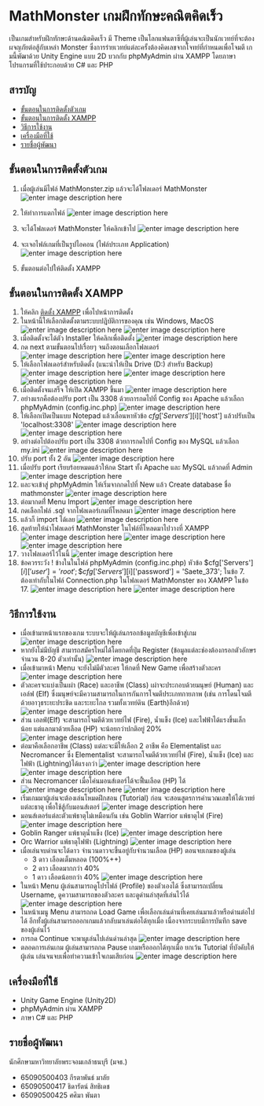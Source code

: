 # MathMonster เกมฝึกทักษะคณิตคิดเร็ว

เป็นเกมสำหรับฝึกทักษะด้านคณิตคิดเร็ว มี Theme เป็นโลกแฟนตาซีที่ผู้เล่นจะเป็นนักเวทย์ที่จะต้องผจญภัยต่อสู้กับเหล่า Monster ซึ่งการร่ายเวทย์แต่ละครั้งต้องคิดเลขจากโจทย์ที่กำหนดเพื่อโจมตี 
เกมนี้พัฒาด้วย Unity Engine แบบ 2D บวกกับ phpMyAdmin ผ่าน XAMPP โดยภาษาโปรแกรมที่ใช้ประกอบด้วย C# และ PHP 

## สารบัญ

 - [ขั้นตอนในการติดตั้งตัวเกม](#%E0%B8%82%E0%B8%B1%E0%B9%89%E0%B8%99%E0%B8%95%E0%B8%AD%E0%B8%99%E0%B9%83%E0%B8%99%E0%B8%81%E0%B8%B2%E0%B8%A3%E0%B8%95%E0%B8%B4%E0%B8%94%E0%B8%95%E0%B8%B1%E0%B9%89%E0%B8%87%E0%B8%95%E0%B8%B1%E0%B8%A7%E0%B9%80%E0%B8%81%E0%B8%A1)
 - [ขั้นตอนในการติดตั้ง XAMPP](#%E0%B8%82%E0%B8%B1%E0%B9%89%E0%B8%99%E0%B8%95%E0%B8%AD%E0%B8%99%E0%B9%83%E0%B8%99%E0%B8%81%E0%B8%B2%E0%B8%A3%E0%B8%95%E0%B8%B4%E0%B8%94%E0%B8%95%E0%B8%B1%E0%B9%89%E0%B8%87-xampp)
 - [วิธีการใช้งาน](#%E0%B8%A7%E0%B8%B4%E0%B8%98%E0%B8%B5%E0%B8%81%E0%B8%B2%E0%B8%A3%E0%B9%83%E0%B8%8A%E0%B9%89%E0%B8%87%E0%B8%B2%E0%B8%99)
 - [เครื่องมือที่ใช้](#%E0%B9%80%E0%B8%84%E0%B8%A3%E0%B8%B7%E0%B9%88%E0%B8%AD%E0%B8%87%E0%B8%A1%E0%B8%B7%E0%B8%AD%E0%B8%97%E0%B8%B5%E0%B9%88%E0%B9%83%E0%B8%8A%E0%B9%89)
 - [รายชื่อผู้พัฒนา](#%E0%B8%A3%E0%B8%B2%E0%B8%A2%E0%B8%8A%E0%B8%B7%E0%B9%88%E0%B8%AD%E0%B8%9C%E0%B8%B9%E0%B9%89%E0%B8%9E%E0%B8%B1%E0%B8%92%E0%B8%99%E0%B8%B2)

## ขั้นตอนในการติดตั้งตัวเกม

1. เมื่อผู้เล่นมีไฟล์ MathMonster.zip แล้วจะได้โฟลเดอร์ MathMonster
![enter image description here](https://media.discordapp.net/attachments/1153321396043272202/1185119162012549160/rm1.png?ex=658e733a&is=657bfe3a&hm=98fc3303941fa29ae2c4d31c33b78bd68c587775e65a81ed1b6cbdfb4eed5216&=&format=webp&quality=lossless)
2. ให้ทำการแตกไฟล์
![enter image description here](https://cdn.discordapp.com/attachments/1153321396043272202/1185119162280968212/rm2.png?ex=658e733a&is=657bfe3a&hm=8df646654118c1154deb7419b5e3ec473388110a9ff6969ff60d2a9eeb42be12&)

3. จะได้โฟลเดอร์ MathMonster ให้คลิกเข้าไป
![enter image description here](https://media.discordapp.net/attachments/1153321396043272202/1185119162532630608/rm3.png?ex=658e733a&is=657bfe3a&hm=a27947968212af456dbadad0f1c19d1e975e8683b85bf712e4c903bba4841cec&=&format=webp&quality=lossless)

4. จะเจอไฟล์เกมที่เป็นรูปไอคอน (ไฟล์ประเภท Application)
![enter image description here](https://media.discordapp.net/attachments/1153321396043272202/1185123993276133417/rm4.png?ex=658e77ba&is=657c02ba&hm=e891dabd3511eb455c35d8561dc8225c35369c787a7c1a9daeee4aeb413eb099&=&format=webp&quality=lossless)
5. ขั้นตอนต่อไปให้ติดตั้ง XAMPP


## ขั้นตอนในการติดตั้ง XAMPP
1. ให้คลิก [ติดตั้ง XAMPP](https://www.apachefriends.org/download.html) เพื่อไปหน้าการติดตั้ง 
2. ในหน้านี้ให้เลือกติดตั้งตามระบบปฎิบัติการของคุณ เช่น Windows, MacOS
![enter image description here](https://media.discordapp.net/attachments/1153321396043272202/1185123992978341938/rm5.png?ex=658e77ba&is=657c02ba&hm=fe7fa4f7d582e6506ef70592e48762a9069a07cb053e05ddf70274515c7654a3&=&format=webp&quality=lossless)
![enter image description here](https://media.discordapp.net/attachments/1153321396043272202/1185123992751853618/rm6.png?ex=658e77ba&is=657c02ba&hm=feeba084e020006e8410b480808d05240379eb325aefc6412994d5002c5357e0&=&format=webp&quality=lossless)
3. เมื่อติดตั้งจะได้ตัว Installer ให้คลิกเพื่อติดตั้ง
![enter image description here](https://media.discordapp.net/attachments/1153321396043272202/1185125209607503932/rm7.png?ex=658e78dc&is=657c03dc&hm=cacf3a06c954951155ad2c1fdccb6bb713560b01c926cb4bab0d16d4273d3031&=&format=webp&quality=lossless)
4. กด next ตามขั้นตอนไปเรื่อยๆ จนถึงตอนเลือกโฟลเดอร์
![enter image description here](https://media.discordapp.net/attachments/1153321396043272202/1185128352781176863/rm8.png?ex=658e7bc9&is=657c06c9&hm=f3ae171abcaae2f2eedc6af56b522eb783f97459e64ace3f5cd2b942056c5a80&=&format=webp&quality=lossless)
![enter image description here](https://media.discordapp.net/attachments/1153321396043272202/1185128352546291763/rm9.png?ex=658e7bc9&is=657c06c9&hm=95ed03d5f409c635c3999a258df1c835ee3c30a4d4cc342a173b21c085c57faa&=&format=webp&quality=lossless)
5. ให้เลือกโฟลเดอร์สำหรับติดตั้ง (แนะนำให้เป็น Drive (D:) สำหรับ Backup)
![enter image description here](https://media.discordapp.net/attachments/1153321396043272202/1185128352303034438/rm10.png?ex=658e7bc9&is=657c06c9&hm=dd85e25a3eb6d41016cfe5353e374239e2b47586982be5201ff67f4df61fdf45&=&format=webp&quality=lossless)
![enter image description here](https://media.discordapp.net/attachments/1153321396043272202/1185128352047173682/rm11.png?ex=658e7bc9&is=657c06c9&hm=1c2db935d579962b5b5d8de2142f31345292becf158ee11b8a2cf63e9ff42a65&=&format=webp&quality=lossless)
![enter image description here](https://media.discordapp.net/attachments/1153321396043272202/1185128351787122688/rm12.png?ex=658e7bc9&is=657c06c9&hm=4b24f253a8392eea5110fc881485593aa1537f9f76b3450fdde99edca4c8d4ca&=&format=webp&quality=lossless)
6. เมื่อติดตั้งจนเสร็จ ให้เปิด XAMPP ขึ้นมา
![enter image description here](https://cdn.discordapp.com/attachments/1153321396043272202/1185131320712642641/rm13.png?ex=658e7e8d&is=657c098d&hm=f0b783ba77699bf83b6f8f8ac75d3bdea979f130add0e7153e9ebec7d6a13339&)
7. อย่างแรกคือต้องปรับ port เป็น 3308 ด้วยการกดไปที่ Config ของ Apache แล้วเลือก phpMyAdmin (config.inc.php)
![enter image description here](https://media.discordapp.net/attachments/1153321396043272202/1185132503170814043/rm14.png?ex=658e7fa7&is=657c0aa7&hm=4868491c84a6febf98e414619776dd0bfdedc5040e8810befa182ba8b792a5c1&=&format=webp&quality=lossless)
8. ให้เลือกเปิดเป็นแบบ Notepad แล้วเลื่อนหาหัวข้อ $cfg['Servers'][$i]['host'] แล้วปรับเป็น 'localhost:3308' 
![enter image description here](https://media.discordapp.net/attachments/1153321396043272202/1185132503481188352/rm15.png?ex=658e7fa7&is=657c0aa7&hm=d34b5b4964e442f48c29fcb63af18ac975e06f766770c51651a882c80f732fdb&=&format=webp&quality=lossless)
![enter image description here](https://media.discordapp.net/attachments/1153321396043272202/1185133378547236894/rm16.png?ex=658e8078&is=657c0b78&hm=3d5d65b5bdbc34d735f3eeaef801773dcd809c8528d0b173cfd7289f075e7656&=&format=webp&quality=lossless)
9. อย่างต่อไปต้องปรับ port เป็น 3308 ด้วยการกดไปที่ Config ของ MySQL แล้วเลือก my.ini
 ![enter image description here](https://cdn.discordapp.com/attachments/1153321396043272202/1185137393632809020/rm17.png?ex=658e8435&is=657c0f35&hm=1312b7623d2c8f7f95f47b49d31281921bd93301ee205f8ba2dd6af1a0ee1feb&)
10. ปรับ port ทั้ง 2 อัน
![enter image description here](https://media.discordapp.net/attachments/1153321396043272202/1185144802333958224/rm18.png?ex=658e8b1b&is=657c161b&hm=e6b08ca882e020b9def9a1aee94c7c3d4563c59ed982a1a61968639b95e5f655&=&format=webp&quality=lossless)
11. เมื่อปรับ port เรียบร้อยหมดแล้วให้กด Start ทั้ง Apache และ MySQL แล้วกดที่ Admin
![enter image description here](https://media.discordapp.net/attachments/1153321396043272202/1185150999502000168/rm23.png?ex=658e90e1&is=657c1be1&hm=568e89290640487ac79a21730f28f68b1412925c389208cb2b70a75d978455a1&=&format=webp&quality=lossless)
12. และจะเข้าสู่ phpMyAdmin ให้เริ่มจากกดไปที่ New แล้ว Create database ชื่อ mathmonster
![enter image description here](https://cdn.discordapp.com/attachments/1153321396043272202/1185150388656160788/rm19.png?ex=658e904f&is=657c1b4f&hm=77f6e554124bbbed3d341c05a9f74fdf4576c19bbc0461564dc6a6f714fb865c&)
13. ต่อมากดที่่ Menu Import
![enter image description here](https://media.discordapp.net/attachments/1153321396043272202/1185150388949766194/rm20.png?ex=658e904f&is=657c1b4f&hm=7d1ce627f58dfb6252b389942665dfe4e57b2291937bff80de3ab055529fa231&=&format=webp&quality=lossless&width=1176&height=676)
14. กดเลือกไฟล์ .sql จากโฟลเดอร์เกมที่โหลดมา
![enter image description here](https://cdn.discordapp.com/attachments/1153321396043272202/1185150389201420308/rm21.png?ex=658e904f&is=657c1b4f&hm=4498f9209285b5c8bb60b568ff54e38c4a064bfa43559ddda9935253bc9f763a&)
15. แล้วก็ import ได้เลย
![enter image description here](https://media.discordapp.net/attachments/1153321396043272202/1185150389457268757/rm22.png?ex=658e904f&is=657c1b4f&hm=5bcc421228b970231735b9c9b3387a108a4111b0736ab91c0bbc0c87ccbefd6c&=&format=webp&quality=lossless&width=1070&height=676)
16. สุดท้ายให้นำโฟลเดอร์ MathMonster ในไฟล์ที่โหลดมาไปวางที่ XAMPP
![enter image description here](https://media.discordapp.net/attachments/1153321396043272202/1185153372127514644/rm24.png?ex=658e9317&is=657c1e17&hm=0af377e89dde78a73ebb7784c3674928cb9aef5ae90458ad4037d3a66d20bf16&=&format=webp&quality=lossless)
![enter image description here](https://media.discordapp.net/attachments/1153321396043272202/1185153371867455568/rm25.png?ex=658e9316&is=657c1e16&hm=f998be273dd65a99fb98cfafc4dfbf9a96a7262723c60a6188d095cc396db8f1&=&format=webp&quality=lossless)
![enter image description here](https://media.discordapp.net/attachments/1153321396043272202/1185153371640975430/rm26.png?ex=658e9316&is=657c1e16&hm=03e67a016ffff20c47f90b6b4fca4156ad9be120841cc76f1570f1d5ce67ee1c&=&format=webp&quality=lossless)
17. วางโฟลเดอร์ไว้ในนี้
![enter image description here](https://media.discordapp.net/attachments/1153321396043272202/1185153371334778910/rm27.png?ex=658e9316&is=657c1e16&hm=21b780ee2697e73c78846d919162bdfd64f8396274d78c175319e44ebf0e5669&=&format=webp&quality=lossless)
18. ข้อควรระวัง ! ข้างในในไฟล์ phpMyAdmin (config.inc.php) หัวข้อ 
\$cfg['Servers'][$i]['user'] = 'root';
\$cfg['Servers'][$i]['password'] = 'Saete_373';
ในข้อ 7.
ต้องเท่ากับในไฟล์ Connection.php ในโฟลเดอร์ MathMonster ของ XAMPP ในข้อ 17.
![enter image description here](https://media.discordapp.net/attachments/1153321396043272202/1185155217549951067/image.png?ex=658e94ce&is=657c1fce&hm=c55804730c4b0f240a6489df8020bdbc992d2b1dbf54a7bf0167274efbe09698&=&format=webp&quality=lossless)
![enter image description here](https://media.discordapp.net/attachments/1153321396043272202/1185156589762646096/rm28.png?ex=658e9616&is=657c2116&hm=179ccd6ef6684cbbe42668e4928595b3da09d1b97063239a4eaa1427d3533b35&=&format=webp&quality=lossless)




## วิธีการใช้งาน

 - เมื่อเข้ามาหน้าแรกของเกม ระบบจะให้ผู้เล่นกรอกข้อมูลบัญชีเพื่อเข้าสู่เกม
![enter image description here](https://cdn.discordapp.com/attachments/1153321396043272202/1185167117713145957/mm2.png?ex=658e9fe4&is=657c2ae4&hm=4075666de5955cd95049c6e97afe2372d0d89202a0433324013bebf33658ba96&)
 - หากยังไม่มีบัญชี สามารถสมัครใหม่ได้โดยกดที่ปุ่ม Register (ข้อมูลแต่ละช่องต้องกรอกตัวอักษรจำนวน 8-20 ตัวเท่านั้น)
![enter image description here](https://cdn.discordapp.com/attachments/1153321396043272202/1185167118405218404/mm1.png?ex=658e9fe4&is=657c2ae4&hm=c3925e9e93a809455ad6659261845a7d7f53afcfd986354bdd117487f8bf355c&)
 - เมื่อเข้ามาหน้า Menu จะยังไม่มีตัวละคร ให้กดที่ New Game เพื่อสร้างตัวละคร
![enter image description here](https://cdn.discordapp.com/attachments/1153321396043272202/1185168668599009310/mm22.png?ex=658ea155&is=657c2c55&hm=ec80f7a98b0e96c14d0696f597c5e4fe2ccea24120eea822da8e651e086de156&)
 - ตัวละครจะแบ่งเป็นเผ่า (Race) และอาชีพ (Class) เผ่าจะประกอบด้วยมนุษย์ (Human) และ เอล์ฟ (Elf) ซึ่งมนุษย์จะมีความสามารถในการกันการโจมตีประเภทกายภาพ (เช่น การโดนโจมตีด้วยอาวุธระยะประชิด และระยะไกล รวมทั้งเวทย์ดิน (Earth)อีกด้วย)
![enter image description here](https://cdn.discordapp.com/attachments/1153321396043272202/1185166527964659732/mm4.png?ex=658e9f57&is=657c2a57&hm=a6b1ffc24861205f9bfb00b39dc3669878b625f3f3b052307591606121f0da0c&)
 - ส่วน เอลฟ์(Elf) จะสามารถโจมตีด้วยเวทย์ไฟ (Fire), น้ำแข็ง (Ice) และไฟฟ้าได้แรงขึ้นเล็กน้อย แต่แลกมาด้วยเลือด (HP) จะน้อยกว่าปกติอยู่ 20%
![enter image description here](https://cdn.discordapp.com/attachments/1153321396043272202/1185166528321163294/mm19.png?ex=658e9f57&is=657c2a57&hm=8def4552d067461b631b5c5c3053c75c8e33cb77a0e6f917278cdfd338ebf2fc&)
 - ต่อมาคือเลือกอาชีพ (Class) แต่ละจะมีให้เลือก 2 อาชีพ คือ Elementalist และ Necromancer ซึ่ง Elementalist จะสามารถโจมตีด้วยเวทย์ไฟ (Fire), น้ำแข็ง (Ice) และไฟฟ้า (Lightning)ได้แรงกว่า
![enter image description here](https://cdn.discordapp.com/attachments/1153321396043272202/1185166528707051652/mm5.png?ex=658e9f57&is=657c2a57&hm=60ad49f85afa1a6b544755d7336f817ab957247acaf1d879fe581d497669e98a&)
![enter image description here](https://cdn.discordapp.com/attachments/1153321396043272202/1185166529550090270/mm20.png?ex=658e9f57&is=657c2a57&hm=5d1fd0017d28ad9472acf2cf15470c67cb975420f7e1a86fdc6403806a15bd2c&)
 - ส่วน Necromancer เมื่อโค่นมอนส์เตอร์ได้จะฟื้นเลือด (HP) ได้
![enter image description here](https://media.discordapp.net/attachments/1153321396043272202/1185166529218744350/mm9.png?ex=658e9f57&is=657c2a57&hm=95c1915f6f988055ee61cfdedecfece8b9787aea9da4b3baf9d28f30544e64f2&=&format=webp&quality=lossless&width=1203&height=675)
![enter image description here](https://media.discordapp.net/attachments/1153321396043272202/1185166529906622504/mm21.png?ex=658e9f58&is=657c2a58&hm=e2853411fc1918a35da93c3794ea352d6fc72d0fb978b63e02f0ff8ff61089ec&=&format=webp&quality=lossless)
 - เริ่มเกมมาผู้เล่นจะต้องเล่นโหมดฝึกสอน (Tutorial) ก่อน จะสอนสูตรการคำนวณเลขให้ได้เวทย์แต่ละธาตุ เพื่อใช้สู้กับมอนส์เตอร์
![enter image description here](https://cdn.discordapp.com/attachments/1153321396043272202/1185168670075392010/mm6.png?ex=658ea156&is=657c2c56&hm=a241259a0da3c3b33936a9508b49f9a7c421c72941409e163696170f709dd2d5&)
 - มอนส์เตอร์แต่ละตัวแพ้ธาตุไม่เหมือนกัน เช่น Goblin Warrior แพ้ธาตุไฟ (Fire)
![enter image description here](https://media.discordapp.net/attachments/1153321396043272202/1185170039339499580/mm24.png?ex=658ea29c&is=657c2d9c&hm=b161797abb7b07882f2dd53b4fac21783433e70abb2b87ba2252a2bbf66a2985&=&format=webp&quality=lossless)
 - Goblin Ranger แพ้ธาตุน้ำแข็ง (Ice)
![enter image description here](https://media.discordapp.net/attachments/1153321396043272202/1185170039649861632/mm25.png?ex=658ea29c&is=657c2d9c&hm=3b3017fdd66d36b8b222f02c7d34246206be0a6b7e2c40aa447be26b2ff14a97&=&format=webp&quality=lossless)
 - Orc Warrior แพ้ธาตุไฟฟ้า (Lightning)
![enter image description here](https://media.discordapp.net/attachments/1153321396043272202/1185170039888949309/mm26.png?ex=658ea29c&is=657c2d9c&hm=02357ac160b45c84281df3a78c9782032a1c12537426d887f87a29964e0afbdc&=&format=webp&quality=lossless)
 - เมื่อเล่นจบด่านจะได้ดาว จำนวนดาวจะขึ้นอยู่กับจำนวนเลือด (HP) ตอนจบเกมของผู้เล่น 
	 - 3 ดาว เลือดเต็มหลอด (100%++)
	 - 2 ดาว เลือดมากกว่า 40%
	 - 1 ดาว เลือดน้อยกว่า 40%
![enter image description here](https://media.discordapp.net/attachments/1153321396043272202/1185172277789204582/mm28.png?ex=658ea4b2&is=657c2fb2&hm=e09bd9d6e10cfb815eec7f2060e0b53185eeeec93ff112f5887ff7685e624805&=&format=webp&quality=lossless)
- ในหน้า Menu ผู้เล่นสามารถดูโปรไฟล์ (Profile) ของตัวเองได้ ซึ่งสามารถเปลี่ยน Username, ดูความสามารถของตัวละคร และดูด่านล่าสุดที่เล่นไว้ได้
![enter image description here](https://cdn.discordapp.com/attachments/1153321396043272202/1185168669010038835/mm9.png?ex=658ea156&is=657c2c56&hm=7141bd816377646671b1a32c0e47f28c07b59c08787fd4c0cf13211b018a118e&)
- ในหน้าเมนู Menu สามารถกด Load Game เพื่อเลือกเล่นด่านที่เคยเล่นมาแล้วหรือด่านต่อไปได้ อีกทั้งผู้เล่นสามารถออกเกมแล้วกลับมาเล่นต่อได้ทุกเมื่อ เนื่องจากระบบมีการบันทึก save ของผู้เล่นไว้
- การกด Continue จะพาผูเล่นไปเล่นด่านล่าสุด
![enter image description here](https://cdn.discordapp.com/attachments/1153321396043272202/1185168670448689222/mm23.png?ex=658ea156&is=657c2c56&hm=907b27ebf46fc3544f4041c8804bdbad3d99899e4debc58ef478f19620336240&)
- ตลอดการเล่นเกม ผู้เล่นสามารถกด Pause เกมหรือออกได้ทุกเมื่อ ยกเว้น Tutorial ที่บังคับให้ผู้เล่น เล่นจนจบเพื่อทำความเข้าใจเกมเสียก่อน
![enter image description here](https://media.discordapp.net/attachments/1153321396043272202/1185170040304189480/mm27.png?ex=658ea29d&is=657c2d9d&hm=8730eb00fcaa49d5c35bc968ede41ab49265d37949380d8bc1b39b42b59db1ee&=&format=webp&quality=lossless&width=1215&height=676)

## เครื่องมือที่ใช้

 - Unity Game Engine (Unity2D)
 - phpMyAdmin ผ่าน XAMPP
 - ภาษา C# และ PHP

## รายชื่อผู้พัฒนา
นักศึกษามหาวิทยาลัยพระจอมเกล้าธนบุรี (มจธ.)
- 65090500403 กีรตาพันธ์ มาลัย
- 65090500417 ธิดารัตน์ สิทธิเดช
- 65090500425 ศศิมา พันตา

